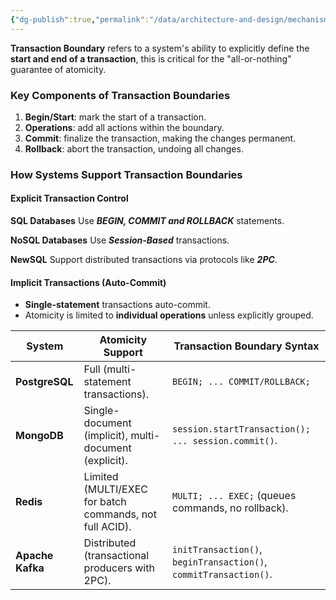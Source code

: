 ```yaml
---
{"dg-publish":true,"permalink":"/data/architecture-and-design/mechanisms/transaction-boundary/"}
---
```



**Transaction Boundary** refers to a system's ability to explicitly define the **start and end of a transaction**, this is critical for the "all-or-nothing" guarantee of atomicity.

### Key Components of Transaction Boundaries
1. **Begin/Start**: mark the start of a transaction.
2. **Operations**: add all actions within the boundary.
3. **Commit**: finalize the transaction, making the changes permanent.
4. **Rollback**: abort the transaction, undoing all changes.

### How Systems Support Transaction Boundaries
#### Explicit Transaction Control
**SQL Databases**
Use ***BEGIN, COMMIT and ROLLBACK*** statements.

**NoSQL Databases**
Use ***Session-Based*** transactions.

**NewSQL**
Support distributed transactions via protocols like ***2PC***.

#### Implicit Transactions (Auto-Commit)
- **Single-statement** transactions auto-commit.
- Atomicity is limited to **individual operations** unless explicitly grouped.

| **System**       | **Atomicity Support**                                   | **Transaction Boundary Syntax**                                   |
| ---------------- | ------------------------------------------------------- | ----------------------------------------------------------------- |
| **PostgreSQL**   | Full (multi-statement transactions).                    | `BEGIN; ... COMMIT/ROLLBACK;`                                     |
| **MongoDB**      | Single-document (implicit), multi-document (explicit).  | `session.startTransaction(); ... session.commit()`.               |
| **Redis**        | Limited (MULTI/EXEC for batch commands, not full ACID). | `MULTI; ... EXEC;` (queues commands, no rollback).                |
| **Apache Kafka** | Distributed (transactional producers with 2PC).         | `initTransaction()`, `beginTransaction()`, `commitTransaction()`. |

